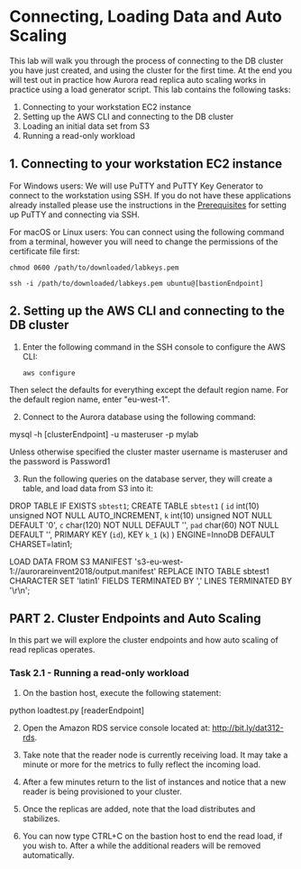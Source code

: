 # Connecting, Loading Data and Auto Scaling

This lab will walk you through the process of connecting to the DB cluster you have just created, and using the cluster for the first time. At the end you will test out in practice how Aurora read replica auto scaling works in practice using a load generator script. This lab contains the following tasks:

1. Connecting to your workstation EC2 instance
2. Setting up the AWS CLI and connecting to the DB cluster
3. Loading an initial data set from S3
3. Running a read-only workload


## 1. Connecting to your workstation EC2 instance

For Windows users: We will use PuTTY and PuTTY Key Generator to connect to the workstation using SSH. If you do not have these applications already installed please use the instructions in the [Prerequisites](/modules/prerequisites/#3-install-an-ssh-client-windows-users) for setting up PuTTY and connecting via SSH.

For macOS or Linux users: You can connect using the following command from a terminal, however you will need to change the permissions of the certificate file first:

```
chmod 0600 /path/to/downloaded/labkeys.pem

ssh -i /path/to/downloaded/labkeys.pem ubuntu@[bastionEndpoint]
```


## 2. Setting up the AWS CLI and connecting to the DB cluster

1.	Enter the following command in the SSH console to configure the AWS CLI:

    `aws configure`

Then select the defaults for everything except the default region name.  For the default region name, enter "eu-west-1".

2.	Connect to the Aurora database using the following command:

mysql -h [clusterEndpoint] -u masteruser -p mylab

Unless otherwise specified the cluster master username is masteruser and the password is Password1

3.	Run the following queries on the database server, they will create a table, and load data from S3 into it:

DROP TABLE IF EXISTS `sbtest1`;
CREATE TABLE `sbtest1` (
 `id` int(10) unsigned NOT NULL AUTO_INCREMENT,
 `k` int(10) unsigned NOT NULL DEFAULT '0',
 `c` char(120) NOT NULL DEFAULT '',
 `pad` char(60) NOT NULL DEFAULT '',
PRIMARY KEY (`id`),
KEY `k_1` (`k`)
) ENGINE=InnoDB DEFAULT CHARSET=latin1;

LOAD DATA FROM S3 MANIFEST
's3-eu-west-1://aurorareinvent2018/output.manifest'
REPLACE
INTO TABLE sbtest1
CHARACTER SET 'latin1'
FIELDS TERMINATED BY ','
LINES TERMINATED BY '\r\n';



## PART 2. Cluster Endpoints and Auto Scaling

In this part we will explore the cluster endpoints and how auto scaling of read replicas operates.



### Task 2.1 - Running a read-only workload
1.	On the bastion host, execute the following statement:

python loadtest.py [readerEndpoint]

2.	Open the Amazon RDS service console located at: http://bit.ly/dat312-rds.

3.	Take note that the reader node is currently receiving load. It may take a minute or more for the metrics to fully reflect the incoming load.

4.	After a few minutes return to the list of instances and notice that a new reader is being provisioned to your cluster.

5.	Once the replicas are added, note that the load distributes and stabilizes.

6.	You can now type CTRL+C on the bastion host to end the read load, if you wish to. After a while the additional readers will be removed automatically.
